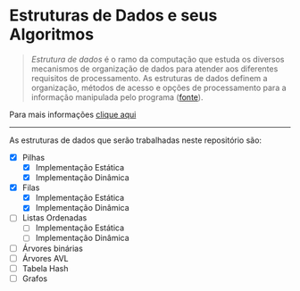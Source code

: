 # Estruturas de Dados e seus Algoritmos

> *Estrutura de dados* é o ramo da computação que estuda os diversos mecanismos de organização de dados para atender aos diferentes requisitos de processamento. As estruturas de dados definem a organização, métodos de acesso e opções de processamento para a informação manipulada pelo programa ([fonte](https://www.dca.fee.unicamp.br/cursos/EA876/apostila/HTML/node10.html)).

Para mais informações [clique aqui](https://pt.wikipedia.org/wiki/Estrutura_de_dados)

-----------------------------------------------------------------------------------------------------------

As estruturas de dados que serão trabalhadas neste repositório são:

- [X] Pilhas 
   - [X] Implementação Estática
   - [X] Implementação Dinâmica
- [X] Filas
   - [X] Implementação Estática
   - [X] Implementação Dinâmica
- [ ] Listas Ordenadas
   - [ ] Implementação Estática
   - [ ] Implementação Dinâmica
- [ ] Árvores binárias
- [ ] Árvores AVL
- [ ] Tabela Hash
- [ ] Grafos
